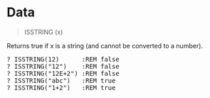 # Data

> ISSTRING (x)

Returns true if x is a string (and cannot be converted to a number).


<pre>? ISSTRING(12)      :REM false
? ISSTRING("12")    :REM false
? ISSTRING("12E+2") :REM false
? ISSTRING("abc")   :REM true
? ISSTRING("1+2")   :REM true


